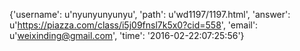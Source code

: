 {'username': u'nyunyunyunyu', 'path': u'wd1197/1197.html', 'answer': u'https://piazza.com/class/i5j09fnsl7k5x0?cid=558', 'email': u'weixinding@gmail.com', 'time': '2016-02-22:07:25:56'}